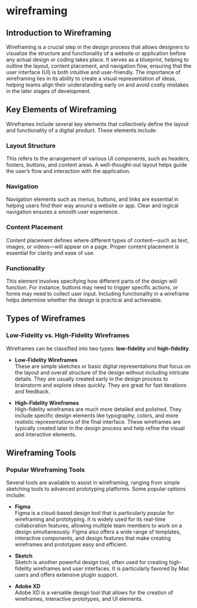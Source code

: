 # wireframing


## Introduction to Wireframing

Wireframing is a crucial step in the design process that allows designers to visualize the structure and functionality of a website or application before any actual design or coding takes place. It serves as a blueprint, helping to outline the layout, content placement, and navigation flow, ensuring that the user interface (UI) is both intuitive and user-friendly. The importance of wireframing lies in its ability to create a visual representation of ideas, helping teams align their understanding early on and avoid costly mistakes in the later stages of development.


## Key Elements of Wireframing

Wireframes include several key elements that collectively define the layout and functionality of a digital product. These elements include:

### **Layout Structure**
This refers to the arrangement of various UI components, such as headers, footers, buttons, and content areas. A well-thought-out layout helps guide the user’s flow and interaction with the application.

### **Navigation**
Navigation elements such as menus, buttons, and links are essential in helping users find their way around a website or app. Clear and logical navigation ensures a smooth user experience.

### **Content Placement**
Content placement defines where different types of content—such as text, images, or videos—will appear on a page. Proper content placement is essential for clarity and ease of use.

### **Functionality**
This element involves specifying how different parts of the design will function. For instance, buttons may need to trigger specific actions, or forms may need to collect user input. Including functionality in a wireframe helps determine whether the design is practical and achievable.


## Types of Wireframes

### **Low-Fidelity vs. High-Fidelity Wireframes**

Wireframes can be classified into two types: **low-fidelity** and **high-fidelity**.

- **Low-Fidelity Wireframes**  
  These are simple sketches or basic digital representations that focus on the layout and overall structure of the design without including intricate details. They are usually created early in the design process to brainstorm and explore ideas quickly. They are great for fast iterations and feedback.

- **High-Fidelity Wireframes**  
  High-fidelity wireframes are much more detailed and polished. They include specific design elements like typography, colors, and more realistic representations of the final interface. These wireframes are typically created later in the design process and help refine the visual and interactive elements.


## Wireframing Tools

### **Popular Wireframing Tools**

Several tools are available to assist in wireframing, ranging from simple sketching tools to advanced prototyping platforms. Some popular options include:

- **Figma**  
  Figma is a cloud-based design tool that is particularly popular for wireframing and prototyping. It is widely used for its real-time collaboration features, allowing multiple team members to work on a design simultaneously. Figma also offers a wide range of templates, interactive components, and design features that make creating wireframes and prototypes easy and efficient.

- **Sketch**  
  Sketch is another powerful design tool, often used for creating high-fidelity wireframes and user interfaces. It is particularly favored by Mac users and offers extensive plugin support.

- **Adobe XD**  
  Adobe XD is a versatile design tool that allows for the creation of wireframes, interactive prototypes, and UI elements.
